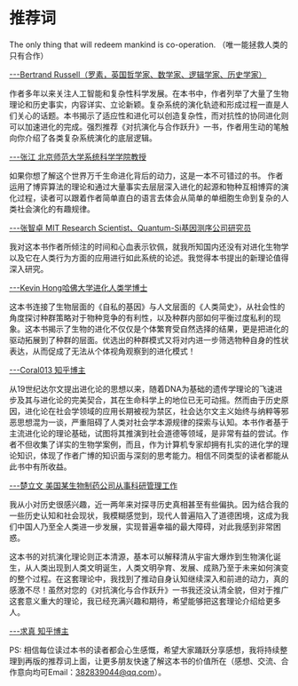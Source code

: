 # 推荐词

The only thing that will redeem mankind is co-operation.
（唯一能拯救人类的只有合作）

[---Bertrand Russell（罗素，英国哲学家、数学家、逻辑学家、历史学家）]()

作者多年以来关注人工智能和复杂性科学发展。在本书中，作者列举了大量了生物理论和历史事实，内容详实、立论新颖。复杂系统的演化轨迹和形成过程一直是人们关心的话题。本书揭示了适应性和进化可以创造复杂性，而对抗性的协同进化则可以加速进化的完成。强烈推荐《对抗演化与合作跃升》一书，作者用生动的笔触向你介绍了各类复杂系统演化的底层逻辑。

[---张江 北京师范大学系统科学学院教授]()

如果你想了解这个世界万千生命进化背后的动力，这是一本不可错过的书。
作者运用了博弈算法的理论和通过大量事实去层层深入进化的起源和物种互相博弈的演化过程，读者可以跟着作者简单直白的语言去体会从简单的单细胞生命到复杂的人类社会演化的有趣规律。

[---张智卓 MIT Research Scientist、Quantum-Si基因测序公司研究员]()

我对这本书作者所倾注的时间和心血表示钦佩，就我所知国内还没有对进化生物学以及它在人类行为方面的应用进行如此系统的论述。我觉得本书提出的新理论值得深入研究。

[---Kevin Hong哈佛大学进化人类学博士]()

这本书连接了生物层面的《自私的基因》与人文层面的《人类简史》，从社会性的角度探讨种群策略对于物种竞争的有利性，以及种群内部如何平衡过度私利的现象。这本书揭示了生物的进化不仅仅是个体繁育受自然选择的结果，更是把进化的驱动拓展到了种群的层面。优选出的种群模式又将对内进一步筛选物种自身的性状表达，从而促成了无法从个体视角观察到的进化模式！

[---Coral013 知乎博主]()

从19世纪达尔文提出进化论的思想以来，随着DNA为基础的遗传学理论的飞速进步及其与进化论的完美契合，其在生命科学上的地位已无可动摇。然而由于历史原因，进化论在社会学领域的应用长期被视为禁区，社会达尔文主义始终与纳粹等邪恶思想混为一谈，严重阻碍了人类对社会学本源规律的探索与认知。本书作者基于主流进化论的理论基础，试图将其推演到社会道德等领域，是非常有益的尝试。作者不但收集了详实的生物学案例，而且，作为计算机专家却拥有扎实的进化学的理论知识，体现了作者广博的知识面与深刻的思考能力。相信不同类型的读者都能从此书中有所收益。

[---楚立文 美国某生物制药公司从事科研管理工作]()

我从小对历史很感兴趣，近一两年来对探寻历史真相甚至有些偏执。因为结合我的一些历史认知和社会现状，我模糊感觉到，现代人普遍陷入了道德困境，这成为我们中国人乃至全人类进一步发展，实现普遍幸福的最大障碍，对此我感到非常困惑。

这本书的对抗演化理论则正本清源，基本可以解释清从宇宙大爆炸到生物演化诞生，从人类出现到人类文明诞生，人类文明孕育、发展、成熟乃至于未来如何演变的整个过程。在这套理论中，我找到了推动自身认知继续深入和前进的动力，真的感激不尽！虽然对您的《对抗演化与合作跃升》一书我还没认清全貌，但对于推广这套意义重大的理论，我已经充满兴趣和期待，希望能够把这套理论介绍给更多人。

[---求真 知乎博主]()

PS:
相信每位读过本书的读者都会心生感慨，希望大家踊跃分享感想，我将持续整理到再版的推荐词上面，让更多朋友快速了解这本书的价值所在（感想、交流、合作意向均可Email：382839044@qq.com）。

